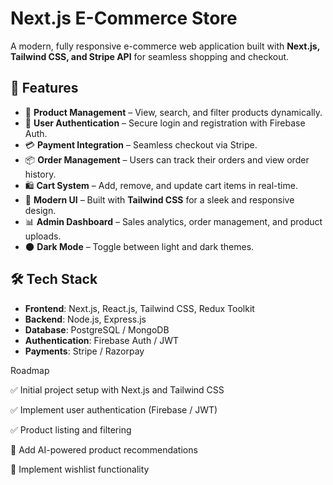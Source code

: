 
# Next.js E-Commerce Store

A modern, fully responsive e-commerce web application built with **Next.js, Tailwind CSS, and Stripe API** for seamless shopping and checkout.

## 🚀 Features

- 🛒 **Product Management** – View, search, and filter products dynamically.
- 🔑 **User Authentication** – Secure login and registration with Firebase Auth.
- 💳 **Payment Integration** – Seamless checkout via Stripe.
- 📦 **Order Management** – Users can track their orders and view order history.
- 🛍️ **Cart System** – Add, remove, and update cart items in real-time.
- 🎨 **Modern UI** – Built with **Tailwind CSS** for a sleek and responsive design.
- 📊 **Admin Dashboard** – Sales analytics, order management, and product uploads.
- 🌑 **Dark Mode** – Toggle between light and dark themes.

## 🛠️ Tech Stack

- **Frontend**: Next.js, React.js, Tailwind CSS, Redux Toolkit
- **Backend**: Node.js, Express.js
- **Database**: PostgreSQL / MongoDB
- **Authentication**: Firebase Auth / JWT
- **Payments**: Stripe / Razorpay

 Roadmap

✅ Initial project setup with Next.js and Tailwind CSS

✅ Implement user authentication (Firebase / JWT)

✅ Product listing and filtering

🚧 Add AI-powered product recommendations

🚧 Implement wishlist functionality



